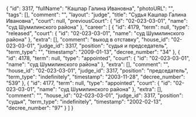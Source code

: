 {
    "id": 3317,
    "fullName": "Кашпар Галина Ивановна",
    "photoURL": "",
    "tags": [],
    "comment": "",
    "layout": "judge",
    "title": "Судья Кашпар Галина Ивановна",
    "court": null,
    "previousCourt": {
        "id": "02-023-03-01",
        "name": "суд Шумилинского района"
    },
    "career": [
        {
            "id": 4179,
            "term": null,
            "type": "released",
            "court": {
                "id": "02-023-03-01",
                "name": "суд Шумилинского района"
            },
            "extra": [],
            "comment": "выход в отставку",
            "house_id": "02-023-03-01",
            "judge_id": 3317,
            "position": "судья и председатель",
            "term_type": "",
            "timestamp": "2009-01-13",
            "decree_number": "34"
        },
        {
            "id": 4178,
            "term": null,
            "type": "appointed",
            "court": {
                "id": "02-023-03-01",
                "name": "суд Шумилинского района"
            },
            "extra": [],
            "comment": "",
            "house_id": "02-023-03-01",
            "judge_id": 3317,
            "position": "председатель",
            "term_type": "indefinitely",
            "timestamp": "2003-11-28",
            "decree_number": "539"
        },
        {
            "id": 4177,
            "term": null,
            "type": "appointed",
            "court": {
                "id": "02-023-03-01",
                "name": "суд Шумилинского района"
            },
            "extra": [],
            "comment": "",
            "house_id": "02-023-03-01",
            "judge_id": 3317,
            "position": "судья",
            "term_type": "indefinitely",
            "timestamp": "2002-02-13",
            "decree_number": "97"
        }
    ]
}